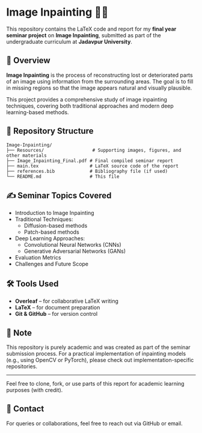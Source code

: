 # Image Inpainting 🎨🧠

This repository contains the LaTeX code and report for my **final year seminar project** on **Image Inpainting**, submitted as part of the undergraduate curriculum at **Jadavpur University**.

## 📄 Overview

**Image Inpainting** is the process of reconstructing lost or deteriorated parts of an image using information from the surrounding areas. The goal is to fill in missing regions so that the image appears natural and visually plausible.

This project provides a comprehensive study of image inpainting techniques, covering both traditional approaches and modern deep learning-based methods.

## 📁 Repository Structure

```
Image-Inpainting/
├── Resources/                  # Supporting images, figures, and other materials
├── Image_Inpainting_Final.pdf # Final compiled seminar report
├── main.tex                   # LaTeX source code of the report
├── references.bib             # Bibliography file (if used)
└── README.md                  # This file
```

## ✍️ Seminar Topics Covered

- Introduction to Image Inpainting
- Traditional Techniques:
  - Diffusion-based methods
  - Patch-based methods
- Deep Learning Approaches:
  - Convolutional Neural Networks (CNNs)
  - Generative Adversarial Networks (GANs)
- Evaluation Metrics
- Challenges and Future Scope

## 🛠️ Tools Used

- **Overleaf** – for collaborative LaTeX writing
- **LaTeX** – for document preparation
- **Git & GitHub** – for version control

## 📌 Note

This repository is purely academic and was created as part of the seminar submission process. For a practical implementation of inpainting models (e.g., using OpenCV or PyTorch), please check out implementation-specific repositories.

---

Feel free to clone, fork, or use parts of this report for academic learning purposes (with credit).

## 📧 Contact

For queries or collaborations, feel free to reach out via GitHub or email.

